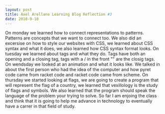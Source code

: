 ```yaml
---
layout: post
title: Axel Arellano Learning Blog Reflection #3
date: 2018-9-10
---
```


  On monday we learned how to connect representations to patterns. Patterns are concepts that we want to connect too.  We also did an excersise on how to style our websites with CSS, we learned about CSS syntax and what it does, we also learned how CSS syntax format looks. On tuesday we learned about tags and what they do. Tags have both an opening and a closing tag, tags with a / in the front "</html>" are the closig tags. On wendsday we looked at an animation and what it looks like. We talked in about the first person who had the idea of the computer and how pyret code came from racket code and racket code came from scheme. On thursday we started looking at flags, we are going to create a program that will represent the flag of a country, we learned that vexillology is the study of flags and symbols. We also learned that the program should speak the language of the problem your trying to solve. So far I am enjoing the class and think that it is going to help me advance in technology to eventually have a carrer in that field of study.
